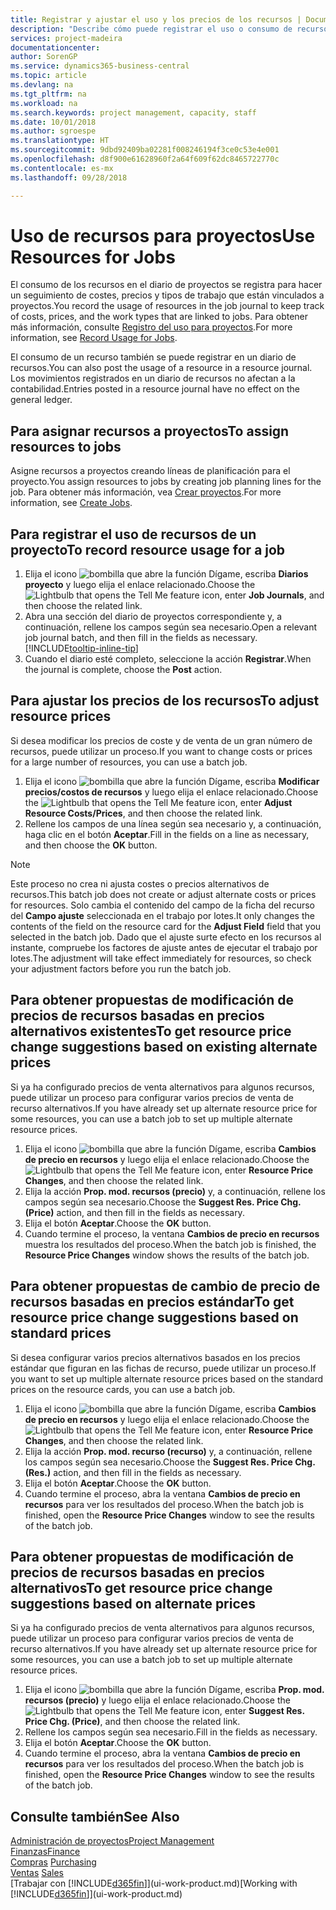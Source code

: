 ```yaml
---
title: Registrar y ajustar el uso y los precios de los recursos | Documentos de Microsoft
description: "Describe cómo puede registrar el uso o consumo de recursos asociados a un proyecto, para realizar el seguimiento y administrar costes, precios y tipos de trabajo."
services: project-madeira
documentationcenter: 
author: SorenGP
ms.service: dynamics365-business-central
ms.topic: article
ms.devlang: na
ms.tgt_pltfrm: na
ms.workload: na
ms.search.keywords: project management, capacity, staff
ms.date: 10/01/2018
ms.author: sgroespe
ms.translationtype: HT
ms.sourcegitcommit: 9dbd92409ba02281f008246194f3ce0c53e4e001
ms.openlocfilehash: d8f900e61628960f2a64f609f62dc8465722770c
ms.contentlocale: es-mx
ms.lasthandoff: 09/28/2018

---
```

# <a name="use-resources-for-jobs"></a><span data-ttu-id="d0e35-103">Uso de recursos para proyectos</span><span class="sxs-lookup"><span data-stu-id="d0e35-103">Use Resources for Jobs</span></span>
<span data-ttu-id="d0e35-104">El consumo de los recursos en el diario de proyectos se registra para hacer un seguimiento de costes, precios y tipos de trabajo que están vinculados a proyectos.</span><span class="sxs-lookup"><span data-stu-id="d0e35-104">You record the usage of resources in the job journal to keep track of costs, prices, and the work types that are linked to jobs.</span></span> <span data-ttu-id="d0e35-105">Para obtener más información, consulte [Registro del uso para proyectos](projects-how-record-job-usage.md).</span><span class="sxs-lookup"><span data-stu-id="d0e35-105">For more information, see [Record Usage for Jobs](projects-how-record-job-usage.md).</span></span>

<span data-ttu-id="d0e35-106">El consumo de un recurso también se puede registrar en un diario de recursos.</span><span class="sxs-lookup"><span data-stu-id="d0e35-106">You can also post the usage of a resource in a resource journal.</span></span> <span data-ttu-id="d0e35-107">Los movimientos registrados en un diario de recursos no afectan a la contabilidad.</span><span class="sxs-lookup"><span data-stu-id="d0e35-107">Entries posted in a resource journal have no effect on the general ledger.</span></span>

## <a name="to-assign-resources-to-jobs"></a><span data-ttu-id="d0e35-108">Para asignar recursos a proyectos</span><span class="sxs-lookup"><span data-stu-id="d0e35-108">To assign resources to jobs</span></span>
<span data-ttu-id="d0e35-109">Asigne recursos a proyectos creando líneas de planificación para el proyecto.</span><span class="sxs-lookup"><span data-stu-id="d0e35-109">You assign resources to jobs by creating job planning lines for the job.</span></span> <span data-ttu-id="d0e35-110">Para obtener más información, vea [Crear proyectos](projects-how-create-jobs.md).</span><span class="sxs-lookup"><span data-stu-id="d0e35-110">For more information, see [Create Jobs](projects-how-create-jobs.md).</span></span>

## <a name="to-record-resource-usage-for-a-job"></a><span data-ttu-id="d0e35-111">Para registrar el uso de recursos de un proyecto</span><span class="sxs-lookup"><span data-stu-id="d0e35-111">To record resource usage for a job</span></span>
1. <span data-ttu-id="d0e35-112">Elija el icono ![bombilla que abre la función Dígame](media/ui-search/search_small.png "Dígame que desea hacer"), escriba **Diarios proyecto** y luego elija el enlace relacionado.</span><span class="sxs-lookup"><span data-stu-id="d0e35-112">Choose the ![Lightbulb that opens the Tell Me feature](media/ui-search/search_small.png "Tell me what you want to do") icon, enter **Job Journals**, and then choose the related link.</span></span>
2. <span data-ttu-id="d0e35-113">Abra una sección del diario de proyectos correspondiente y, a continuación, rellene los campos según sea necesario.</span><span class="sxs-lookup"><span data-stu-id="d0e35-113">Open a relevant job journal batch, and then fill in the fields as necessary.</span></span> [!INCLUDE[tooltip-inline-tip](includes/tooltip-inline-tip_md.md)]
3. <span data-ttu-id="d0e35-114">Cuando el diario esté completo, seleccione la acción **Registrar**.</span><span class="sxs-lookup"><span data-stu-id="d0e35-114">When the journal is complete, choose the **Post** action.</span></span>

## <a name="to-adjust-resource-prices"></a><span data-ttu-id="d0e35-115">Para ajustar los precios de los recursos</span><span class="sxs-lookup"><span data-stu-id="d0e35-115">To adjust resource prices</span></span>
<span data-ttu-id="d0e35-116">Si desea modificar los precios de coste y de venta de un gran número de recursos, puede utilizar un proceso.</span><span class="sxs-lookup"><span data-stu-id="d0e35-116">If you want to change costs or prices for a large number of resources, you can use a batch job.</span></span>  

1. <span data-ttu-id="d0e35-117">Elija el icono ![bombilla que abre la función Dígame](media/ui-search/search_small.png "Dígame que desea hacer"), escriba **Modificar precios/costos de recursos** y luego elija el enlace relacionado.</span><span class="sxs-lookup"><span data-stu-id="d0e35-117">Choose the ![Lightbulb that opens the Tell Me feature](media/ui-search/search_small.png "Tell me what you want to do") icon, enter **Adjust Resource Costs/Prices**, and then choose the related link.</span></span>
2. <span data-ttu-id="d0e35-118">Rellene los campos de una línea según sea necesario y, a continuación, haga clic en el botón **Aceptar**.</span><span class="sxs-lookup"><span data-stu-id="d0e35-118">Fill in the fields on a line as necessary, and then choose the **OK** button.</span></span>

> [!NOTE]  
>   <span data-ttu-id="d0e35-119">Este proceso no crea ni ajusta costes o precios alternativos de recursos.</span><span class="sxs-lookup"><span data-stu-id="d0e35-119">This batch job does not create or adjust alternate costs or prices for resources.</span></span> <span data-ttu-id="d0e35-120">Solo cambia el contenido del campo de la ficha del recurso del **Campo ajuste** seleccionada en el trabajo por lotes.</span><span class="sxs-lookup"><span data-stu-id="d0e35-120">It only changes the contents of the field on the resource card for the **Adjust Field** field that you selected in the batch job.</span></span> <span data-ttu-id="d0e35-121">Dado que el ajuste surte efecto en los recursos al instante, compruebe los factores de ajuste antes de ejecutar el trabajo por lotes.</span><span class="sxs-lookup"><span data-stu-id="d0e35-121">The adjustment will take effect immediately for resources, so check your adjustment factors before you run the batch job.</span></span>

## <a name="to-get-resource-price-change-suggestions-based-on-existing-alternate-prices"></a><span data-ttu-id="d0e35-122">Para obtener propuestas de modificación de precios de recursos basadas en precios alternativos existentes</span><span class="sxs-lookup"><span data-stu-id="d0e35-122">To get resource price change suggestions based on existing alternate prices</span></span>
<span data-ttu-id="d0e35-123">Si ya ha configurado precios de venta alternativos para algunos recursos, puede utilizar un proceso para configurar varios precios de venta de recurso alternativos.</span><span class="sxs-lookup"><span data-stu-id="d0e35-123">If you have already set up alternate resource price for some resources, you can use a batch job to set up multiple alternate resource prices.</span></span>

1. <span data-ttu-id="d0e35-124">Elija el icono ![bombilla que abre la función Dígame](media/ui-search/search_small.png "Dígame que desea hacer"), escriba **Cambios de precio en recursos** y luego elija el enlace relacionado.</span><span class="sxs-lookup"><span data-stu-id="d0e35-124">Choose the ![Lightbulb that opens the Tell Me feature](media/ui-search/search_small.png "Tell me what you want to do") icon, enter **Resource Price Changes**, and then choose the related link.</span></span>
2. <span data-ttu-id="d0e35-125">Elija la acción **Prop. mod. recursos (precio)** y, a continuación, rellene los campos según sea necesario.</span><span class="sxs-lookup"><span data-stu-id="d0e35-125">Choose the **Suggest Res. Price Chg. (Price)** action, and then fill in the fields as necessary.</span></span>
3. <span data-ttu-id="d0e35-126">Elija el botón **Aceptar**.</span><span class="sxs-lookup"><span data-stu-id="d0e35-126">Choose the **OK** button.</span></span>  
4. <span data-ttu-id="d0e35-127">Cuando termine el proceso, la ventana **Cambios de precio en recursos** muestra los resultados del proceso.</span><span class="sxs-lookup"><span data-stu-id="d0e35-127">When the batch job is finished, the **Resource Price Changes** window shows the results of the batch job.</span></span>

## <a name="to-get-resource-price-change-suggestions-based-on-standard-prices"></a><span data-ttu-id="d0e35-128">Para obtener propuestas de cambio de precio de recursos basadas en precios estándar</span><span class="sxs-lookup"><span data-stu-id="d0e35-128">To get resource price change suggestions based on standard prices</span></span>
<span data-ttu-id="d0e35-129">Si desea configurar varios precios alternativos basados en los precios estándar que figuran en las fichas de recurso, puede utilizar un proceso.</span><span class="sxs-lookup"><span data-stu-id="d0e35-129">If you want to set up multiple alternate resource prices based on the standard prices on the resource cards, you can use a batch job.</span></span>  

1. <span data-ttu-id="d0e35-130">Elija el icono ![bombilla que abre la función Dígame](media/ui-search/search_small.png "Dígame que desea hacer"), escriba **Cambios de precio en recursos** y luego elija el enlace relacionado.</span><span class="sxs-lookup"><span data-stu-id="d0e35-130">Choose the ![Lightbulb that opens the Tell Me feature](media/ui-search/search_small.png "Tell me what you want to do") icon, enter **Resource Price Changes**, and then choose the related link.</span></span>
2. <span data-ttu-id="d0e35-131">Elija la acción **Prop. mod. recurso (recurso)** y, a continuación, rellene los campos según sea necesario.</span><span class="sxs-lookup"><span data-stu-id="d0e35-131">Choose the **Suggest Res. Price Chg. (Res.)** action, and then fill in the fields as necessary.</span></span>  
3. <span data-ttu-id="d0e35-132">Elija el botón **Aceptar**.</span><span class="sxs-lookup"><span data-stu-id="d0e35-132">Choose the **OK** button.</span></span>  
4. <span data-ttu-id="d0e35-133">Cuando termine el proceso, abra la ventana **Cambios de precio en recursos** para ver los resultados del proceso.</span><span class="sxs-lookup"><span data-stu-id="d0e35-133">When the batch job is finished, open the **Resource Price Changes** window to see the results of the batch job.</span></span>

## <a name="to-get-resource-price-change-suggestions-based-on-alternate-prices"></a><span data-ttu-id="d0e35-134">Para obtener propuestas de modificación de precios de recursos basadas en precios alternativos</span><span class="sxs-lookup"><span data-stu-id="d0e35-134">To get resource price change suggestions based on alternate prices</span></span>
<span data-ttu-id="d0e35-135">Si ya ha configurado precios de venta alternativos para algunos recursos, puede utilizar un proceso para configurar varios precios de venta de recurso alternativos.</span><span class="sxs-lookup"><span data-stu-id="d0e35-135">If you have already set up alternate resource price for some resources, you can use a batch job to set up multiple alternate resource prices.</span></span>

1. <span data-ttu-id="d0e35-136">Elija el icono ![bombilla que abre la función Dígame](media/ui-search/search_small.png "Dígame que desea hacer"), escriba **Prop. mod. recursos (precio)** y luego elija el enlace relacionado.</span><span class="sxs-lookup"><span data-stu-id="d0e35-136">Choose the ![Lightbulb that opens the Tell Me feature](media/ui-search/search_small.png "Tell me what you want to do") icon, enter **Suggest Res. Price Chg. (Price)**, and then choose the related link.</span></span>  
2. <span data-ttu-id="d0e35-137">Rellene los campos según sea necesario.</span><span class="sxs-lookup"><span data-stu-id="d0e35-137">Fill in the fields as necessary.</span></span>
3. <span data-ttu-id="d0e35-138">Elija el botón **Aceptar**.</span><span class="sxs-lookup"><span data-stu-id="d0e35-138">Choose the **OK** button.</span></span>  
4. <span data-ttu-id="d0e35-139">Cuando termine el proceso, abra la ventana **Cambios de precio en recursos** para ver los resultados del proceso.</span><span class="sxs-lookup"><span data-stu-id="d0e35-139">When the batch job is finished, open the **Resource Price Changes** window to see the results of the batch job.</span></span>

## <a name="see-also"></a><span data-ttu-id="d0e35-140">Consulte también</span><span class="sxs-lookup"><span data-stu-id="d0e35-140">See Also</span></span>
[<span data-ttu-id="d0e35-141">Administración de proyectos</span><span class="sxs-lookup"><span data-stu-id="d0e35-141">Project Management</span></span>](projects-manage-projects.md)  
[<span data-ttu-id="d0e35-142">Finanzas</span><span class="sxs-lookup"><span data-stu-id="d0e35-142">Finance</span></span>](finance.md)  
<span data-ttu-id="d0e35-143">[Compras](purchasing-manage-purchasing.md)       </span><span class="sxs-lookup"><span data-stu-id="d0e35-143">[Purchasing](purchasing-manage-purchasing.md)       </span></span>  
<span data-ttu-id="d0e35-144">[Ventas](sales-manage-sales.md)   </span><span class="sxs-lookup"><span data-stu-id="d0e35-144">[Sales](sales-manage-sales.md)   </span></span>  
<span data-ttu-id="d0e35-145">[Trabajar con [!INCLUDE[d365fin](includes/d365fin_md.md)]](ui-work-product.md)</span><span class="sxs-lookup"><span data-stu-id="d0e35-145">[Working with [!INCLUDE[d365fin](includes/d365fin_md.md)]](ui-work-product.md)</span></span>  

